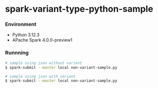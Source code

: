 # spark-variant-type-python-sample

### Environment
- Python 3.12.3
- APache Spark 4.0.0-preview1

### Runnning

```bash
# sample using json without variant
$ spark-submit --master local non-variant-sample.py

# sample using json with variant
$ spark-submit --master local non-variant-sample.py
```
